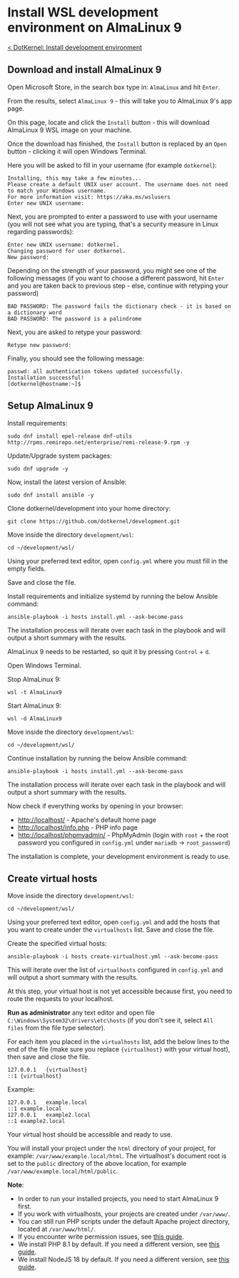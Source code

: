 # Install WSL development environment on AlmaLinux 9

[< DotKernel: Install development environment](../../README.md)


## Download and install AlmaLinux 9
Open Microsoft Store, in the search box type in: `AlmaLinux` and hit `Enter`.

From the results, select `AlmaLinux 9` - this will take you to AlmaLinux 9's app page.

On this page, locate and click the `Install` button - this will download AlmaLinux 9 WSL image on your machine.

Once the download has finished, the `Install` button is replaced by an `Open` button - clicking it will open Windows Terminal.

Here you will be asked to fill in your username (for example `dotkernel`):

    Installing, this may take a few minutes...
    Please create a default UNIX user account. The username does not need to match your Windows username.
    For more information visit: https://aka.ms/wslusers
    Enter new UNIX username:

Next, you are prompted to enter a password to use with your username (you will not see what you are typing, that's a security measure in Linux regarding passwords):

    Enter new UNIX username: dotkernel.
    Changing password for user dotkernel.
    New password:

Depending on the strength of your password, you might see one of the following messages (if you want to choose a different password, hit `Enter` and you are taken back to previous step - else, continue with retyping your password)

    BAD PASSWORD: The password fails the dictionary check - it is based on a dictionary word
    BAD PASSWORD: The password is a palindrome

Next, you are asked to retype your password:

    Retype new password:

Finally, you should see the following message:

    passwd: all authentication tokens updated successfully.
    Installation successful!
    [dotkernel@hostname:~]$


## Setup AlmaLinux 9
Install requirements:

    sudo dnf install epel-release dnf-utils http://rpms.remirepo.net/enterprise/remi-release-9.rpm -y

Update/Upgrade system packages:

    sudo dnf upgrade -y

Now, install the latest version of Ansible:

    sudo dnf install ansible -y

Clone dotkernel/development into your home directory:

    git clone https://github.com/dotkernel/development.git

Move inside the directory `development/wsl`:

    cd ~/development/wsl/

Using your preferred text editor, open `config.yml` where you must fill in the empty fields.

Save and close the file.

Install requirements and initialize systemd by running the below Ansible command:

    ansible-playbook -i hosts install.yml --ask-become-pass

The installation process will iterate over each task in the playbook and will output a short summary with the results.

AlmaLinux 9 needs to be restarted, so quit it by pressing `Control` + `d`.

Open Windows Terminal.

Stop AlmaLinux 9:

    wsl -t AlmaLinux9

Start AlmaLinux 9:

    wsl -d AlmaLinux9

Move inside the directory `development/wsl`:

    cd ~/development/wsl/

Continue installation by running the below Ansible command:

    ansible-playbook -i hosts install.yml --ask-become-pass

The installation process will iterate over each task in the playbook and will output a short summary with the results.

Now check if everything works by opening in your browser:
* [http://localhost/](http://localhost/) - Apache's default home page
* [http://localhost/info.php](http://localhost/info.php) - PHP info page
* [http://localhost/phpmyadmin/](http://localhost/phpmyadmin/) - PhpMyAdmin (login with `root` + the root password you configured in `config.yml` under `mariadb` -> `root_password`)

The installation is complete, your development environment is ready to use.


## Create virtual hosts
Move inside the directory `development/wsl`:

    cd ~/development/wsl/

Using your preferred text editor, open `config.yml` and add the hosts that you want to create under the `virtualhosts` list. Save and close the file.

Create the specified virtual hosts:

    ansible-playbook -i hosts create-virtualhost.yml --ask-become-pass

This will iterate over the list of `virtualhosts` configured in `config.yml` and will output a short summary with the results.

At this step, your virtual host is not yet accessible because first, you need to route the requests to your localhost.

**Run as administrator** any text editor and open file `C:\Windows\System32\drivers\etc\hosts` (if you don't see it, select `All files` from the file type selector).

For each item you placed in the `virtualhosts` list, add the below lines to the end of the file (make sure you replace `{virtualhost}` with your virtual host), then save and close the file.

    127.0.0.1	{virtualhost}
    ::1	{virtualhost}

Example:

    127.0.0.1	example.local
    ::1	example.local
    127.0.0.1	example2.local
    ::1	example2.local

Your virtual host should be accessible and ready to use.

You will install your project under the `html` directory of your project, for example: `/var/www/example.local/html`.
The virtualhost's document root is set to the `public` directory of the above location, for example `/var/www/example.local/html/public`.

**Note**:
* In order to run your installed projects, you need to start AlmaLinux 9 first.
* If you work with virtualhosts, your projects are created under `/var/www/`.
* You can still run PHP scripts under the default Apache project directory, located at `/var/www/html/`.
* If you encounter write permission issues, see [this guide](FAQ.md#how-do-i-fix-common-permission-issues).
* We install PHP 8.1 by default. If you need a different version, see [this guide](FAQ.md#how-do-i-switch-to-a-different-version-of-php).
* We install NodeJS 18 by default. If you need a different version, see [this guide](FAQ.md#how-do-i-switch-to-a-different-version-of-nodejs).
